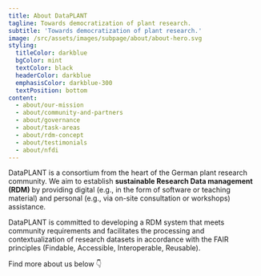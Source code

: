 ```yaml
---
title: About DataPLANT
tagline: Towards democratization of plant research.
subtitle: 'Towards democratization of plant research.'
image: /src/assets/images/subpage/about/about-hero.svg
styling:
  titleColor: darkblue
  bgColor: mint
  textColor: black
  headerColor: darkblue
  emphasisColor: darkblue-300
  textPosition: bottom
content: 
  - about/our-mission
  - about/community-and-partners
  - about/governance
  - about/task-areas
  - about/rdm-concept
  - about/testimonials
  - about/nfdi
---
```


DataPLANT is a consortium from the heart of the German plant research community. We aim to establish **sustainable Research Data management (RDM)** by providing digital (e.g., in the form of software or teaching material) and personal (e.g., via on-site consultation or workshops) assistance.

DataPLANT is committed to developing a RDM system that meets community requirements and facilitates the processing and contextualization of research datasets in accordance with the FAIR principles (Findable, Accessible, Interoperable, Reusable).

Find more about us below 👇
